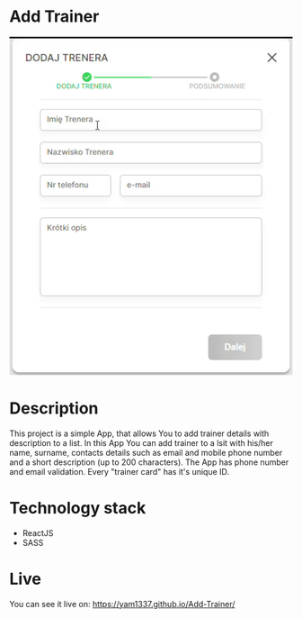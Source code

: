 # Add Trainer

<div align="center">
<img src="https://github.com/Yam1337/Add-Trainer/blob/master/addtrainer.gif">
</div>

# Description

This project is a simple App, that allows You to add trainer details with description to a list.
In this App You can add trainer to a lsit with his/her name, surname, contacts details such as email and mobile phone number and a short description (up to 200 characters). The App has phone number and email validation. Every "trainer card" has it's unique ID.

# Technology stack
* ReactJS
* SASS

# Live

You can see it live on:
https://yam1337.github.io/Add-Trainer/
